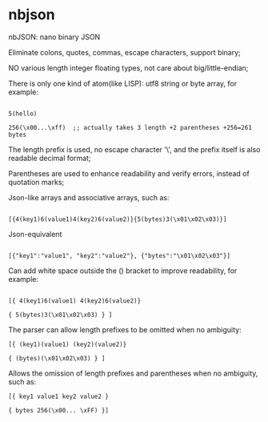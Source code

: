     

# nbjson

nbJSON: nano binary JSON

Eliminate colons, quotes, commas, escape characters, support binary;

NO various length integer floating types, not care about big/little-endian;

There is only one kind of atom(like LISP): utf8 string or byte array, for example:

```

5(hello)

256(\x00...\xff)  ;; actually takes 3 length +2 parentheses +256=261 bytes

```

The length prefix is used, no escape character '\\', and the prefix itself is also readable decimal format;

Parentheses are used to enhance readability and verify errors, instead of quotation marks;

Json-like arrays and associative arrays, such as:

```

[{4(key1)6(value1)4(key2)6(value2)}{5(bytes)3(\x01\x02\x03)}]

```


Json-equivalent

```

[{"key1":"value1", "key2":"value2"}, {"bytes":"\x01\x02\x03"}]

```


Can add white space outside the () bracket to improve readability, for example:

```

[{ 4(key1)6(value1) 4(key2)6(value2)}

{ 5(bytes)3(\x01\x02\x03) } ]

```


The parser can allow length prefixes to be omitted when no ambiguity:

```
[{ (key1)(value1) (key2)(value2)}

{ (bytes)(\x01\x02\x03) } ]
```

Allows the omission of length prefixes and parentheses when no ambiguity, such as:

```
[{ key1 value1 key2 value2 }

{ bytes 256(\x00... \xFF) }]
```


